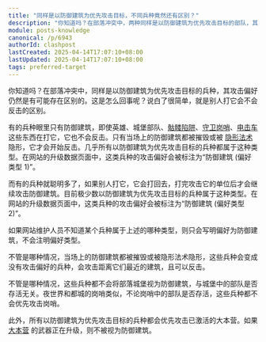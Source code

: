 ```yaml
---
title: "同样是以防御建筑为优先攻击目标，不同兵种竟然还有区别？"
description: "你知道吗？在部落冲突中，两种同样是以防御建筑为优先攻击目标的部队，其攻击偏好仍然是有可能存在区别的。这是怎么回事呢？说白了很简单，就是别人打它会不会反击的区别。"
module: posts-knowledge
canonical: /p/6943
authorId: clashpost
lastCreated: 2025-04-14T17:07:10+08:00
lastUpdated: 2025-04-14T17:07:10+08:00
tags: preferred-target
---
```


你知道吗？在部落冲突中，同样是以防御建筑为优先攻击目标的兵种，其攻击偏好仍然是有可能存在区别的。这是怎么回事呢？说白了很简单，就是别人打它会不会反击的区别。

有的兵种眼里只有防御建筑，即使英雄、城堡部队、[骷髅陷阱](/upgrade/0385-Skeleton-Trap)、[守卫岗哨](/upgrade/1106-Guard-Post)、[电击车](/upgrade/1241-Zappy) 这些东西在打它，它也不会反击。只有当场上的防御建筑都被摧毁或被 [隐形法术](/upgrade/0106-Invisibility-Spell) 隐形，它才会开始反击。几乎所有以防御建筑为优先攻击目标的兵种都属于这种类型。在网站的升级数据页面中，这类兵种的攻击偏好会被标注为“防御建筑 (偏好类型 1)”。

而有的兵种就聪明多了，如果别人打它，它会打回去，打完攻击它的单位后才会继续攻击防御建筑。目前极少数以防御建筑为优先攻击目标的兵种属于这种类型。在网站的升级数据页面中，这类兵种的攻击偏好会被标注为“防御建筑 (偏好类型 2)”。

如果网站维护人员不知道某个兵种属于上述的哪种类型，则只会写明偏好为防御建筑，不会注明偏好类型。

不管是哪种情况，当场上的防御建筑都被摧毁或被隐形法术隐形，这些兵种会变成没有攻击偏好的兵种，会攻击距离它们最近的建筑，且可以反击。

不管是哪种情况，这些兵种都不会将部落城堡视为防御建筑，与城堡中的部队是否存活无关。夜世界和都城的岗哨类似，不论岗哨中的部队是否存活，这些兵种都不会优先攻击岗哨。

此外，所有以防御建筑为优先攻击目标的兵种都会优先攻击已激活的大本营。如果 [大本营](/upgrade/0400-Town-Hall) 的武器正在升级，则不被视为防御建筑。